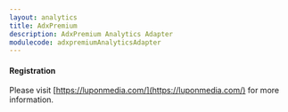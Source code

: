 ```yaml
---
layout: analytics
title: AdxPremium
description: AdxPremium Analytics Adapter
modulecode: adxpremiumAnalyticsAdapter
---
```


#### Registration

Please visit [https://luponmedia.com/](https://luponmedia.com/) for more information.

